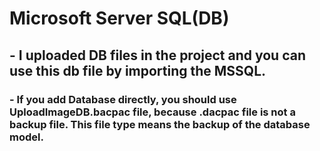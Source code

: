 # Microsoft Server SQL(DB)
## - I uploaded DB files in the project and you can use this db file by importing the MSSQL.
###     - If you add Database directly, you should use UploadImageDB.bacpac file, because .dacpac file is not a backup file. This             file type means the backup of the database model.
